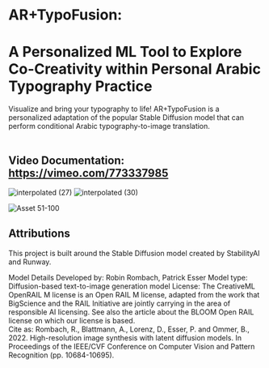 # AR+TypoFusion: <br> 
# A Personalized ML Tool to Explore Co-Creativity within Personal Arabic Typography Practice

Visualize and bring your typography to life! 
AR+TypoFusion is a personalized adaptation of the popular Stable Diffusion model that can perform conditional Arabic typography-to-image translation. 
<br><br>

## Video Documentation: https://vimeo.com/773337985

![interpolated (27)](https://user-images.githubusercontent.com/92052904/202871983-25fea1ff-d687-4521-a0bd-ad8858daeedd.gif)
![interpolated (30)](https://user-images.githubusercontent.com/92052904/203102467-b9daa366-833c-49f0-aa71-c1ad402a8ac9.gif)

![Asset 51-100](https://user-images.githubusercontent.com/92052904/203107227-0d207d04-3f55-437c-85c6-b389ce2054ff.jpg)

## Attributions
This project is built around the Stable Diffusion model created by StabilityAI and Runway. 

Model Details
Developed by: Robin Rombach, Patrick Esser
Model type: Diffusion-based text-to-image generation model
License: The CreativeML OpenRAIL M license is an Open RAIL M license, adapted from the work that BigScience and the RAIL Initiative are jointly carrying in the area of responsible AI licensing. See also the article about the BLOOM Open RAIL license on which our license is based.
<br>
Cite as:
Rombach, R., Blattmann, A., Lorenz, D., Esser, P. and Ommer, B., 2022. High-resolution image synthesis with latent diffusion models. In Proceedings of the IEEE/CVF Conference on Computer Vision and Pattern Recognition (pp. 10684-10695).
